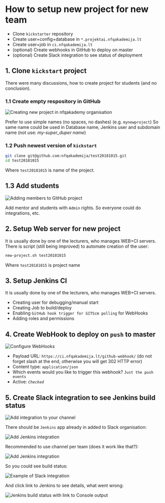 How to setup new project for new team
=====================================

* Clone `kickstarter` repository
* Create user+config+database in `*.projektai.nfqakademija.lt`
* Create user+job in `ci.nfqakademija.lt`
* (optional) Create webhooks in GitHub to deploy on master
* (optional) Create Slack integration to see status of deployment

## 1. Clone `kickstart` project

There were many discussions, how to create project for students (and no conclusion).

### 1.1 Create empty respository in GitHub


![Creating new project in nfqakademy organisation](res/github-create-new-repo.jpg)

Prefer to use simple names (no spaces, no dashes) (e.g. `mynewproject`)
So same name could be used in Database name, Jenkins user and subdomain name (not use: _my-super_duper name_)

### 1.2 Push newest version of `kickstart`

```bash
git clone git@github.com:nfqakademija/test20181015.git
cd test20181015
```
Where `test20181015` is name of the project.

## 1.3 Add students 

![Adding members to GitHub project](res/github-add-students.jpg)

Add mentor and students with `Admin` rights.
So everyone could do integrations, etc.

## 2. Setup Web server for new project

It is usually done by one of the lecturers, who manages WEB+CI servers.
There is script (still being improved) to automate creation of the user:
```bash
new-project.sh test20181015
```
Where `test20181015` is project name

## 3. Setup Jenkins CI

It is usually done by one of the lecturers, who manages WEB+CI servers.

* Creating user for debugging/manual start
* Creating Job to build/deploy
* Enabling `GitHub hook trigger for GITScm polling` for WebHooks
* Adding roles and permissions

## 4. Create WebHook to deploy on `push` to master

![Configure WebHooks](res/github-configure-web-hooks.jpg)

* Payload URL: `https://ci.nfqakademija.lt/github-webhook/`
  (do not forget slash at the end, otherwise you will get 302 HTTP error)
* Content type: `application/json`
* Which events would you like to trigger this webhook? `Just the push events`
* Active: _`Checked`_

## 5. Create Slack integration to see Jenkins build status
 
![Add integration to your channel](res/slack-add-integration.jpg)

There should be `Jenkins` app already in added to Slack organisation:

![Add Jenkins integration](res/slack-add-jenkins-integration-1.jpg)

Recommended to use channel per team (does it work like that?):

![Add Jenkins integration](res/slack-add-jenkins-integration-to-your-channel.jpg)

So you could see build status:

![Example of Slack integration](res/github-example-of-jenkins-integration.jpg)

And click link to Jenkins to see details, what went wrong:

![Jenkins build status with link to Console output](res/jenkins-when-something-failed.jpg)
